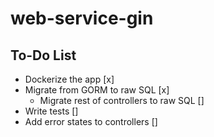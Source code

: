 # web-service-gin

## To-Do List

- Dockerize the app [x]
- Migrate from GORM to raw SQL [x]
  - Migrate rest of controllers to raw SQL []
- Write tests []
- Add error states to controllers []
